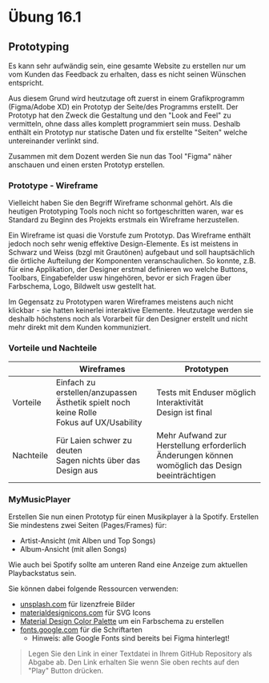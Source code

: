 # Übung 16.1 #

## Prototyping ##

Es kann sehr aufwändig sein, eine gesamte Website zu erstellen nur um vom Kunden das Feedback
zu erhalten, dass es nicht seinen Wünschen entspricht.

Aus diesem Grund wird heutzutage oft zuerst in einem Grafikprogramm (Figma/Adobe XD) ein Prototyp
der Seite/des Programms erstellt. Der Prototyp hat den Zweck die Gestaltung und den "Look and Feel"
zu vermitteln, ohne dass alles komplett programmiert sein muss. Deshalb enthält ein Prototyp nur statische
Daten und fix erstellte "Seiten" welche untereinander verlinkt sind.

Zusammen mit dem Dozent werden Sie nun das Tool "Figma" näher anschauen und einen ersten Prototyp erstellen.

### Prototype - Wireframe ###

Vielleicht haben Sie den Begriff Wireframe schonmal gehört. Als die heutigen Prototyping Tools noch nicht
so fortgeschritten waren, war es Standard zu Beginn des Projekts erstmals ein Wireframe herzustellen.

Ein Wireframe ist quasi die Vorstufe zum Prototyp. Das Wireframe enthält jedoch noch sehr wenig effektive
Design-Elemente. Es ist meistens in Schwarz und Weiss (bzgl mit Grautönen) aufgebaut und soll hauptsächlich
die örtliche Aufteilung der Komponenten veranschaulichen. So konnte, z.B. für eine Applikation, der Designer
erstmal definieren wo welche Buttons, Toolbars, Eingabefelder usw hingehören, bevor er sich Fragen über Farbschema,
Logo, Bildwelt usw gestellt hat.

Im Gegensatz zu Prototypen waren Wireframes meistens auch nicht klickbar - sie hatten keinerlei interaktive Elemente.
Heutzutage werden sie deshalb höchstens noch als Vorarbeit für den Designer erstellt und nicht mehr direkt mit dem
Kunden kommuniziert.

### Vorteile und Nachteile ###

| | Wireframes | Prototypen |
| --- | --- | --- |
| Vorteile | Einfach zu erstellen/anzupassen<br />Ästhetik spielt noch keine Rolle<br />Fokus auf UX/Usability | Tests mit Enduser möglich<br />Interaktivität<br />Design ist final |
| Nachteile | Für Laien schwer zu deuten<br />Sagen nichts über das Design aus | Mehr Aufwand zur Herstellung erforderlich<br />Änderungen können womöglich das Design beeinträchtigen |

### MyMusicPlayer ###

Erstellen Sie nun einen Prototyp für einen Musikplayer à la Spotify. Erstellen Sie mindestens
zwei Seiten (Pages/Frames) für:

- Artist-Ansicht (mit Alben und Top Songs)
- Album-Ansicht (mit allen Songs)

Wie auch bei Spotify sollte am unteren Rand eine Anzeige zum aktuellen Playbackstatus sein.

Sie können dabei folgende Ressourcen verwenden:

- [unsplash.com](https://unsplash.com/) für lizenzfreie Bilder
- [materialdesignicons.com](https://materialdesignicons.com/) für SVG Icons
- [Material Design Color Palette](https://material.io/design/color/the-color-system.html#tools-for-picking-colors) um ein Farbschema zu erstellen
- [fonts.google.com](https://fonts.google.com/) für die Schriftarten
    - Hinweis: alle Google Fonts sind bereits bei Figma hinterlegt!
    
> Legen Sie den Link in einer Textdatei in Ihrem GitHub Repository als Abgabe ab.
> Den Link erhalten Sie wenn Sie oben rechts auf den "Play" Button drücken.